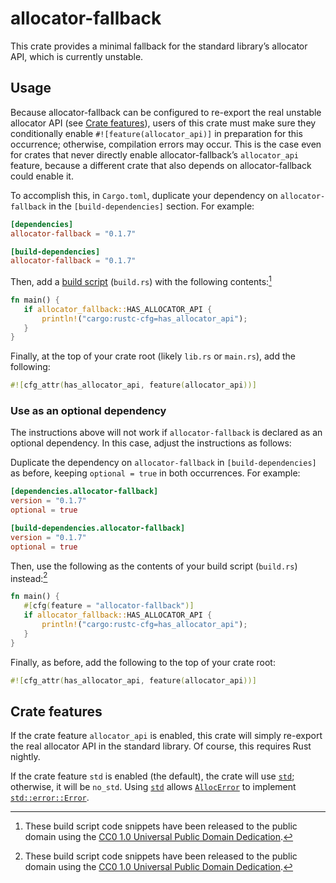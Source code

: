 allocator-fallback
==================

This crate provides a minimal fallback for the standard library’s allocator
API, which is currently unstable.

Usage
-----

Because allocator-fallback can be configured to re-export the real
unstable allocator API (see [Crate features](#crate-features)), users
of this crate must make sure they conditionally enable
`#![feature(allocator_api)]` in preparation for this occurrence; otherwise,
compilation errors may occur. This is the case even for crates that never
directly enable allocator-fallback’s `allocator_api` feature, because a
different crate that also depends on allocator-fallback could enable it.

To accomplish this, in `Cargo.toml`, duplicate your dependency on
`allocator-fallback` in the `[build-dependencies]` section. For example:

```toml
[dependencies]
allocator-fallback = "0.1.7"

[build-dependencies]
allocator-fallback = "0.1.7"
```

Then, add a [build script][build] (`build.rs`) with the following
contents:[^1]

[build]: https://doc.rust-lang.org/cargo/reference/build-scripts.html

```rust
fn main() {
   if allocator_fallback::HAS_ALLOCATOR_API {
       println!("cargo:rustc-cfg=has_allocator_api");
   }
}
```

Finally, at the top of your crate root (likely `lib.rs` or `main.rs`), add
the following:

```rust
#![cfg_attr(has_allocator_api, feature(allocator_api))]
```

### Use as an optional dependency

The instructions above will not work if `allocator-fallback` is declared
as an optional dependency. In this case, adjust the instructions as
follows:

Duplicate the dependency on `allocator-fallback` in `[build-dependencies]`
as before, keeping `optional = true` in both occurrences. For example:

```toml
[dependencies.allocator-fallback]
version = "0.1.7"
optional = true

[build-dependencies.allocator-fallback]
version = "0.1.7"
optional = true
```

Then, use the following as the contents of your build script (`build.rs`)
instead:[^1]

```rust
fn main() {
   #[cfg(feature = "allocator-fallback")]
   if allocator_fallback::HAS_ALLOCATOR_API {
       println!("cargo:rustc-cfg=has_allocator_api");
   }
}
```

Finally, as before, add the following to the top of your crate root:

```rust
#![cfg_attr(has_allocator_api, feature(allocator_api))]
```

[^1]: These build script code snippets have been released to the public
      domain using the [CC0 1.0 Universal Public Domain Dedication][CC0].

[CC0]: https://creativecommons.org/publicdomain/zero/1.0/legalcode.txt

Crate features
--------------

If the crate feature `allocator_api` is enabled, this crate will simply
re-export the real allocator API in the standard library. Of course, this
requires Rust nightly.

If the crate feature `std` is enabled (the default), the crate will use
[`std`]; otherwise, it will be `no_std`. Using [`std`] allows
[`AllocError`] to implement [`std::error::Error`].

[`std`]: https://doc.rust-lang.org/std/
[`AllocError`]: https://doc.rust-lang.org/std/alloc/struct.AllocError.html
[`std::error::Error`]: https://doc.rust-lang.org/std/error/trait.Error.html

